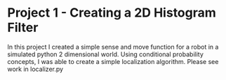 # Project 1 - Creating a 2D Histogram Filter
In this project I created a simple sense and move function for a robot in a simulated python 2 dimensional world.
Using conditional probability concepts, I was able to create a simple localization algorithm.
Please see work in localizer.py
